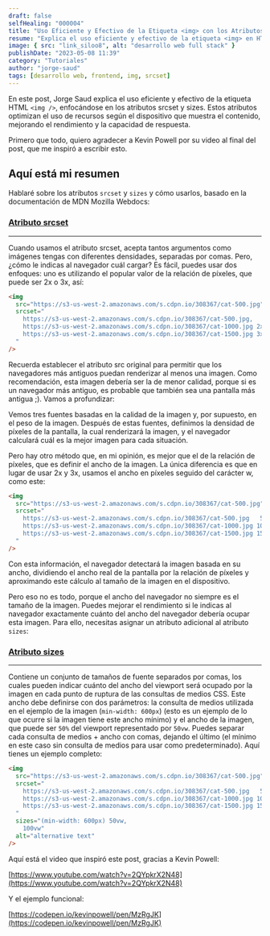 ```yaml
---
draft: false
selfHealing: "000004"
title: "Uso Eficiente y Efectivo de la Etiqueta <img> con los Atributos srcset y sizes"
resume: "Explica el uso eficiente y efectivo de la etiqueta <img> en HTML, enfocándose en los atributos srcset y sizes. Estos atributos optimizan el uso de recursos según el dispositivo que muestra el contenido, mejorando el rendimiento y la capacidad de respuesta."
image: { src: "link_siloo8", alt: "desarrollo web full stack" }
publishDate: "2023-05-08 11:39"
category: "Tutoriales"
author: "jorge-saud"
tags: [desarrollo web, frontend, img, srcset]
---
```


En este post, Jorge Saud explica el uso eficiente y efectivo de la etiqueta  HTML ```<img />```, enfocándose en los atributos srcset y sizes. Estos atributos optimizan el uso de recursos según el dispositivo que muestra el contenido, mejorando el rendimiento y la capacidad de respuesta.

Primero que todo, quiero agradecer a Kevin Powell por su video al final del post, que me inspiró a escribir esto.

## Aquí está mi resumen

Hablaré sobre los atributos `srcset` y `sizes` y cómo usarlos, basado en la documentación de MDN Mozilla Webdocs:

### [Atributo srcset](https://developer.mozilla.org/es-ES/docs/Web/HTML/Element/img#srcset)

---

Cuando usamos el atributo srcset, acepta tantos argumentos como imágenes tengas con diferentes densidades, separadas por comas. Pero, ¿cómo le indicas al navegador cuál cargar? Es fácil, puedes usar dos enfoques: uno es utilizando el popular valor de la relación de píxeles, que puede ser 2x o 3x, así:

```html
<img
  src="https://s3-us-west-2.amazonaws.com/s.cdpn.io/308367/cat-500.jpg"
  srcset="
    https://s3-us-west-2.amazonaws.com/s.cdpn.io/308367/cat-500.jpg,
    https://s3-us-west-2.amazonaws.com/s.cdpn.io/308367/cat-1000.jpg 2x,
    https://s3-us-west-2.amazonaws.com/s.cdpn.io/308367/cat-1500.jpg 3x
  "
/>
```

Recuerda establecer el atributo src original para permitir que los navegadores más antiguos puedan renderizar al menos una imagen. Como recomendación, esta imagen debería ser la de menor calidad, porque si es un navegador más antiguo, es probable que también sea una pantalla más antigua ;). Vamos a profundizar:

Vemos tres fuentes basadas en la calidad de la imagen y, por supuesto, en el peso de la imagen. Después de estas fuentes, definimos la densidad de píxeles de la pantalla, la cual renderizará la imagen, y el navegador calculará cuál es la mejor imagen para cada situación.

Pero hay otro método que, en mi opinión, es mejor que el de la relación de píxeles, que es definir el ancho de la imagen. La única diferencia es que en lugar de usar 2x y 3x, usamos el ancho en píxeles seguido del carácter w, como este:


```html
<img
  src="https://s3-us-west-2.amazonaws.com/s.cdpn.io/308367/cat-500.jpg"
  srcset="
    https://s3-us-west-2.amazonaws.com/s.cdpn.io/308367/cat-500.jpg   500w,
    https://s3-us-west-2.amazonaws.com/s.cdpn.io/308367/cat-1000.jpg 1000w,
    https://s3-us-west-2.amazonaws.com/s.cdpn.io/308367/cat-1500.jpg 1500w
  "
/>
```

Con esta información, el navegador detectará la imagen basada en su ancho, dividiendo el ancho real de la pantalla por la relación de píxeles y aproximando este cálculo al tamaño de la imagen en el dispositivo.

Pero eso no es todo, porque el ancho del navegador no siempre es el tamaño de la imagen. Puedes mejorar el rendimiento si le indicas al navegador exactamente cuánto del ancho del navegador debería ocupar esta imagen. Para ello, necesitas asignar un atributo adicional al atributo `sizes`:

### [Atributo sizes](https://developer.mozilla.org/es-ES/docs/Web/HTML/Element/img#sizes)

---

Contiene un conjunto de tamaños de fuente separados por comas, los cuales pueden indicar cuánto del ancho del viewport será ocupado por la imagen en cada punto de ruptura de las consultas de medios CSS. Este ancho debe definirse con dos parámetros: la consulta de medios utilizada en el ejemplo de la imagen (`min-width: 600px`) (esto es un ejemplo de lo que ocurre si la imagen tiene este ancho mínimo) y el ancho de la imagen, que puede ser `50%` del viewport representado por `50vw`. Puedes separar cada consulta de medios + ancho con comas, dejando el último (el mínimo en este caso sin consulta de medios para usar como predeterminado). Aquí tienes un ejemplo completo:

```html
<img
  src="https://s3-us-west-2.amazonaws.com/s.cdpn.io/308367/cat-500.jpg"
  srcset="
    https://s3-us-west-2.amazonaws.com/s.cdpn.io/308367/cat-500.jpg   500w,
    https://s3-us-west-2.amazonaws.com/s.cdpn.io/308367/cat-1000.jpg 1000w,
    https://s3-us-west-2.amazonaws.com/s.cdpn.io/308367/cat-1500.jpg 1500w
  "
  sizes="(min-width: 600px) 50vw, 
    100vw"
  alt="alternative text"
/>
```

Aquí está el video que inspiró este post, gracias a Kevin Powell:

[https://www.youtube.com/watch?v=2QYpkrX2N48](https://www.youtube.com/watch?v=2QYpkrX2N48)

Y el ejemplo funcional:

[https://codepen.io/kevinpowell/pen/MzRgJK](https://codepen.io/kevinpowell/pen/MzRgJK)
